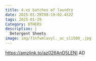 ```yaml
---
title: 4.xx batches of laundry
date: 2025-01-28T08:19:02.452Z
tags: 2025-01-29
Category: OTHERS
description: |
  Detergent Sheets
image: img/71nfwmlavyl._ac_sl1500_.jpg
---
```

 https://amzlink.to/az026AnD5LENI
AD